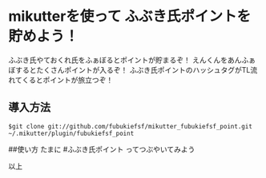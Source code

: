 # mikutterを使って ふぶき氏ポイントを貯めよう！
ふぶき氏やておくれ氏をふぁぼるとポイントが貯まるぞ！
えんくんをあんふぁぼするとたくさんポイントが入るぞ！
ふぶき氏ポイントのハッシュタグがTL流れてくるとポイントが旅立つぞ！

## 導入方法
```$git clone git://github.com/fubukiefsf/mikutter_fubukiefsf_point.git ~/.mikutter/plugin/fubukiefsf_point```

##使い方
たまに #ふぶき氏ポイント ってつぶやいてみよう

以上

